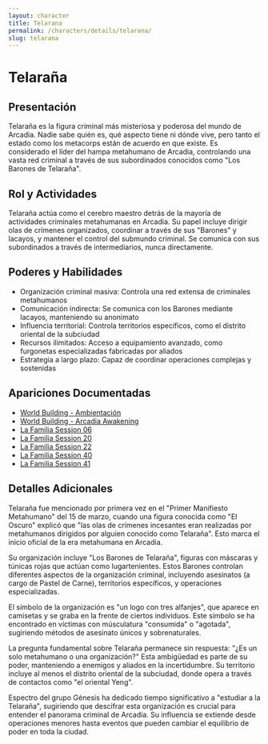 ```yaml
---
layout: character
title: Telarana
permalink: /characters/details/telarana/
slug: telarana
---
```


# Telaraña

## Presentación
Telaraña es la figura criminal más misteriosa y poderosa del mundo de Arcadia. Nadie sabe quién es, qué aspecto tiene ni dónde vive, pero tanto el estado como los metacorps están de acuerdo en que existe. Es considerado el líder del hampa metahumano de Arcadia, controlando una vasta red criminal a través de sus subordinados conocidos como "Los Barones de Telaraña".

## Rol y Actividades
Telaraña actúa como el cerebro maestro detrás de la mayoría de actividades criminales metahumanas en Arcadia. Su papel incluye dirigir olas de crímenes organizados, coordinar a través de sus "Barones" y lacayos, y mantener el control del submundo criminal. Se comunica con sus subordinados a través de intermediarios, nunca directamente.

## Poderes y Habilidades
- Organización criminal masiva: Controla una red extensa de criminales metahumanos
- Comunicación indirecta: Se comunica con los Barones mediante lacayos, manteniendo su anonimato
- Influencia territorial: Controla territorios específicos, como el distrito oriental de la subciudad
- Recursos ilimitados: Acceso a equipamiento avanzado, como furgonetas especializadas fabricadas por aliados
- Estrategia a largo plazo: Capaz de coordinar operaciones complejas y sostenidas

## Apariciones Documentadas
- [World Building - Ambientación](../../world-building/ambientacion.md)
- [World Building - Arcadia Awakening](../../world-building/history/03-arcadia-awakening.md)
- [La Familia Session 06](../../campaigns/la-familia/session-06.md)
- [La Familia Session 20](../../campaigns/la-familia/session-20.md)
- [La Familia Session 22](../../campaigns/la-familia/session-22.md)
- [La Familia Session 40](../../campaigns/la-familia/session-40.md)
- [La Familia Session 41](../../campaigns/la-familia/session-41.md)

## Detalles Adicionales
Telaraña fue mencionado por primera vez en el "Primer Manifiesto Metahumano" del 15 de marzo, cuando una figura conocida como "El Oscuro" explicó que "las olas de crímenes incesantes eran realizadas por metahumanos dirigidos por alguien conocido como Telaraña". Esto marca el inicio oficial de la era metahumana en Arcadia.

Su organización incluye "Los Barones de Telaraña", figuras con máscaras y túnicas rojas que actúan como lugartenientes. Estos Barones controlan diferentes aspectos de la organización criminal, incluyendo asesinatos (a cargo de Pastel de Carne), territorios específicos, y operaciones especializadas.

El símbolo de la organización es "un logo con tres alfanjes", que aparece en camisetas y se graba en la frente de ciertos individuos. Este símbolo se ha encontrado en víctimas con músculatura "consumida" o "agotada", sugiriendo métodos de asesinato únicos y sobrenaturales.

La pregunta fundamental sobre Telaraña permanece sin respuesta: "¿Es un solo metahumano o una organización?" Esta ambigüedad es parte de su poder, manteniendo a enemigos y aliados en la incertidumbre. Su territorio incluye al menos el distrito oriental de la subciudad, donde opera a través de contactos como "el oriental Yeng".

Espectro del grupo Génesis ha dedicado tiempo significativo a "estudiar a la Telaraña", sugiriendo que descifrar esta organización es crucial para entender el panorama criminal de Arcadia. Su influencia se extiende desde operaciones menores hasta eventos que pueden cambiar el equilibrio de poder en toda la ciudad.